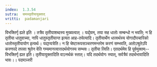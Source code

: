 ```yaml
---
index:  1.3.54
sutra:  समस्तृतीयायुक्तात्
vritti:  padamanjari
---
```


विभक्तिर्गृ ह्यते इति । तत्रैव तृतीयाशब्दस्य मुख्यत्वात् । यद्येवम्, तया सह धातोः सम्बन्धो न भवति; न हि तृतीया धातुवाच्या, नापि धातुस्तृतीयान्त इत्यत आह-तयेत्यादि। तृतीयार्थेन धात्वर्थस्य योगादौपचारिको धातोस्तृतीयायोग इत्यर्थः। यद्यप्यत्रेति। न हि चेष्टारूपसञ्चरणमन्तरेम करणं सम्भवति, अतोऽश्रुतेऽपि करणपदे तपसा श्रुतेन वेति गम्यमानत्वात्तदर्थयोगस्य सम्भवः। तृतीया त्विति। एतदर्थमेव हि पूर्वमुक्तम्--विभक्तिर्गृ ह्यत इति। तृतीयायुक्तादिति वाऽनर्थकं स्तात्। यदि तदर्थयोगः स्यात्, सर्वत्रैवं तदर्थभावादिति भावः।। 
पदमञ्जरी
